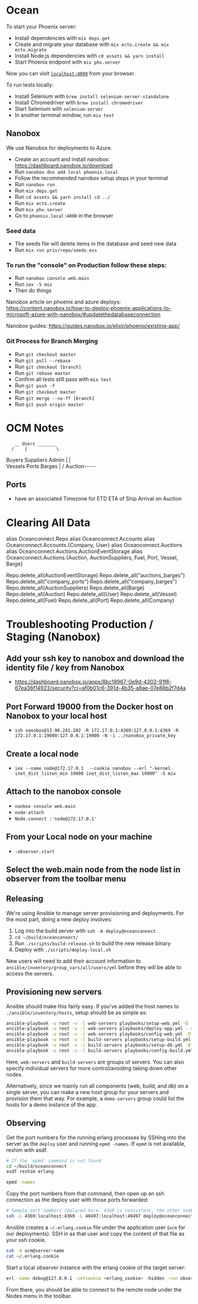 # Ocean

To start your Phoenix server:

* Install dependencies with `mix deps.get`
* Create and migrate your database with `mix ecto.create && mix ecto.migrate`
* Install Node.js dependencies with `cd assets && yarn install`
* Start Phoenix endpoint with `mix phx.server`

Now you can visit [`localhost:4000`](http://localhost:4000) from your browser.

To run tests locally:

* Install Selenium with `brew install selenium-server-standalone`
* Install Chromedriver with  `brew install chromedriver`
* Start Selenium with `selenium-server`
* In another terminal window, run `mix test`

## Nanobox

We use Nanobox for deployments to Azure.

* Create an account and install nanobox: https://dashboard.nanobox.io/download
* Run `nanobox dns add local phoenix.local`
* Follow the recommended nanobox setup steps in your terminal
* Run `nanobox run`
* Run `mix deps.get`
* Run `cd assets && yarn install cd ../`
* Run `mix ecto.create`
* Run `mix phx.server`
* Go to `phoenix.local:4000` in the browser

### Seed data

* The seeds file will delete items in the database and seed new data
* Run `mix run priv/repo/seeds.exs`

### To run the "console" on Production follow these steps:

* Run `nanobox console web.main`
* Run `iex -S mix`
* Then do things

Nanobox article on phoenix and azure deploys:
https://content.nanobox.io/how-to-deploy-phoenix-applications-to-microsoft-azure-with-nanobox/#updatethedatabaseconnection

Nanobox guides: https://guides.nanobox.io/elixir/phoenix/existing-app/

### Git Process for Branch Merging

* Run `git checkout master`
* Run `git pull --rebase`
* Run `git checkout [branch]`
* Run `git rebase master`
* Confirm all tests still pass with `mix test`
* Run `git push -f`
* Run `git checkout master`
* Run `git merge --no-ff [branch]`
* Run `git push origin master`


# OCM Notes

       __ Users _______
      /    |           \
Buyers     Suppliers       Admin
   |          |   \
 Vessels   Ports   Barges
   |        /
Auction-----


## Ports
-  have an associated Timezone for ETD ETA of Ship Arrival on Auction


# Clearing All Data
alias Oceanconnect.Repo
alias Oceanconnect.Accounts
alias Oceanconnect.Accounts.{Company, User}
alias Oceanconnect.Auctions
alias Oceanconnect.Auctions.AuctionEventStorage
alias Oceanconnect.Auctions.{Auction, AuctionSuppliers, Fuel, Port, Vessel, Barge}

Repo.delete_all(AuctionEventStorage)
Repo.delete_all("auctions_barges")
Repo.delete_all("company_ports")
Repo.delete_all("company_barges")
Repo.delete_all(AuctionSuppliers)
Repo.delete_all(Barge)
Repo.delete_all(Auction)
Repo.delete_all(User)
Repo.delete_all(Vessel)
Repo.delete_all(Fuel)
Repo.delete_all(Port)
Repo.delete_all(Company)

# Troubleshooting Production / Staging (Nanobox)

## Add your ssh key to nanobox and download the identity file / key from Nanobox
 - https://dashboard.nanobox.io/apps/8bc19967-0e9d-4303-91f6-67ea36f14923/security?ci=af0b01c6-391d-4b35-a8ae-07e88b2f7d4a

## Port Forward 19000 from the Docker host on Nanobox to your local host
 - `ssh nanobox@13.90.241.202 -R 172.17.0.1:4369:127.0.0.1:4369 -R 172.17.0.1:19000:127.0.0.1:19000 -N -i ../nanobox_private_key`

## Create a local node
 - `iex --name node@172.17.0.1  --cookie nanobox --erl "-kernel inet_dist_listen_min 19000 inet_dist_listen_max 19000" -S mix`

## Attach to the nanobox console
  - `nanbox console web.main`
  - `node-attach`
  - `Node.connect :'node@172.17.0.1'`

## From your Local node on your machine
 - `:observer.start`

## Select the web.main node from the node list in observer from the toolbar menu


## Releasing

We're using Ansible to manage server provisioning and deployments. For the most part, doing a new deploy involves:

1. Log into the build server with `ssh -A deploy@oceanconnect`
2. `cd ~/build/oceanconnect/`
3. Run `./scripts/build-release.sh` to build the new release binary
4. Deploy with `./scripts/deploy-local.sh`

New users will need to add their account information to `ansible/inventory/group_vars/all/users/yml` before they will be able to access the servers.



## Provisioning new servers

Ansible should make this fairly easy. If you've added the host names to `./ansible/inventory/hosts`, setup should be as simple as:

```bash
ansible-playbook -u root -v -l web-servers playbooks/setup-web.yml -D
ansible-playbook -u root -v -l web-servers playbooks/deploy-app.yml --skip-tags deploy -D
ansible-playbook -u root -v -l web-servers playbooks/config-web.yml -D
ansible-playbook -u root -v -l build-servers playbooks/setup-build.yml -D
ansible-playbook -u root -v -l build-servers playbooks/setup-db.yml -D
ansible-playbook -u root -v -l build-servers playbooks/config-build.yml -D
```

Here, `web-servers` and `build-servers` are groups of servers. You can also specify individual servers for more control/avoiding taking down other nodes.

Alternatively, since we mainly run all components (web, build, and db) on a single server, you can make a new host group for your servers and provision them that way. For example, a `demo-servers` group could list the hosts for a demo instance of the app.



## Observing

Get the port numbers for the running erlang processes by SSHing into the server as the `deploy` user and running `epmd -names`. If `epmd` is not available, reshim with asdf.

```bash
# If the `epmd` command is not found
cd ~/build/oceanconnect
asdf reshim erlang

epmd -names
```

Copy the port numbers from that command, then open up an ssh connection as the deploy user with those ports forwarded:

```bash
# Sample port numbers replaced here. 4369 is consistent, the other number is likely to change
ssh -L 4369:localhost:4369 -L 40497:localhost:40497 deploy@oceanconnect
```

Ansible creates a `~/.erlang.cookie` file under the application user (`ocm` for our deployments). SSH in as that user and copy the content of that file as your ssh cookie.

```bash
ssh -A ocm@server-name
cat ~/.erlang.cookie
```

Start a local observer instance with the erlang cookie of the target server:

```bash
erl -name debug@127.0.0.1 -setcookie <erlang_cookie> -hidden -run observer
```

From there, you should be able to connect to the remote node under the Nodes menu in the toolbar.
